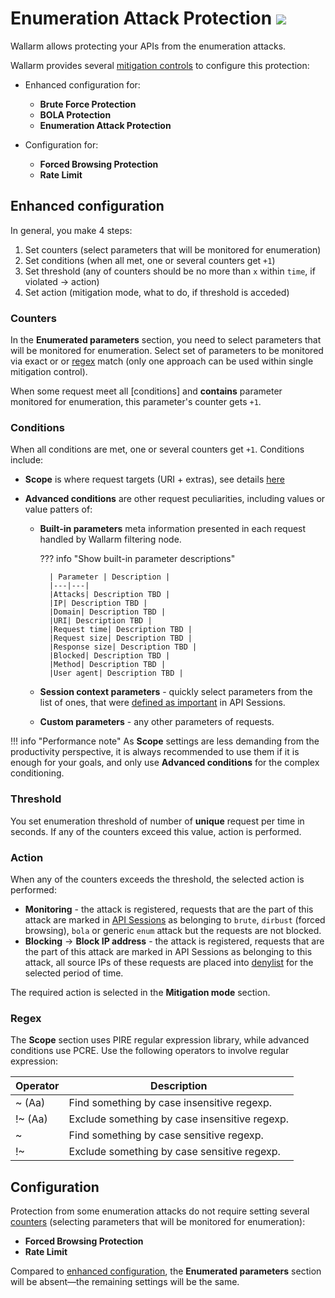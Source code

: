 # Enumeration Attack Protection <a href="../../about-wallarm/subscription-plans/#waap-and-advanced-api-security"><img src="../../images/api-security-tag.svg" style="border: none;"></a>

Wallarm allows protecting your APIs from the enumeration attacks.

Wallarm provides several [mitigation controls](../about-wallarm/mitigation-controls-overview.md) to configure this protection:

* Enhanced configuration for:

    * **Brute Force Protection**
    * **BOLA Protection**
    * **Enumeration Attack Protection**

* Configuration for:

    * **Forced Browsing Protection**
    * **Rate Limit**

## Enhanced configuration

In general, you make 4 steps:

1. Set counters (select parameters that will be monitored for enumeration)
1. Set conditions (when all met, one or several counters get `+1`)
1. Set threshold (any of counters should be no more than `x` within `time`, if violated → action)
1. Set action (mitigation mode, what to do, if threshold is acceded)

<!-- ### Example

Before going into details, consider the example below to learn how to configure enumeration attack protection with mitigation controls.

Let us say you want to TBD. To provide this protection, you can TBD:

1. Steps TBD.
-->
### Counters

In the **Enumerated parameters** section, you need to select parameters that will be monitored for enumeration. Select set of parameters to be monitored via exact or or [regex](#regex) match (only one approach can be used within single mitigation control).

When some request meet all [conditions] and **contains** parameter monitored for enumeration, this parameter's counter gets `+1`.

### Conditions

When all conditions are met, one or several counters get `+1`. Conditions include:

* **Scope** is where request targets (URI + extras), see details [here](../user-guides/rules/rules.md#configuring)
* **Advanced conditions** are other request peculiarities, including values or value patters of:

    * **Built-in parameters** meta information presented in each request handled by Wallarm filtering node.

        ??? info "Show built-in parameter descriptions"

            | Parameter | Description |
            |---|---|
            |Attacks| Description TBD |
            |IP| Description TBD |
            |Domain| Description TBD |
            |URI| Description TBD |
            |Request time| Description TBD |
            |Request size| Description TBD |
            |Response size| Description TBD |
            |Blocked| Description TBD |
            |Method| Description TBD |
            |User agent| Description TBD |

    * **Session context parameters** - quickly select parameters from the list of ones, that were [defined as important](../api-sessions/setup.md#session-context) in API Sessions.
    * **Custom parameters** - any other parameters of requests.

!!! info "Performance note"
    As **Scope** settings are less demanding from the productivity perspective, it is always recommended to use them if it is enough for your goals, and only use **Advanced conditions** for the complex conditioning.

### Threshold

You set enumeration threshold of number of **unique** request per time in seconds. If any of the counters exceed this value, action is performed.

### Action

When any of the counters exceeds the threshold, the selected action is performed:

* **Monitoring** - the attack is registered, requests that are the part of this attack are marked in [API Sessions](../api-sessions/overview.md) as belonging to `brute`, `dirbust` (forced browsing), `bola` or generic `enum` attack but the requests are not blocked.
* **Blocking** → **Block IP address** - the attack is registered, requests that are the part of this attack are marked in API Sessions as belonging to this attack, all source IPs of these requests are placed into [denylist](../user-guides/ip-lists/overview.md) for the selected period of time.

The required action is selected in the **Mitigation mode** section.

### Regex

The **Scope** section uses PIRE regular expression library, while advanced conditions use PCRE. Use the following operators to involve regular expression:

| Operator | Description |
| --- | --- |
| ~ (Aa)  | Find something by case insensitive regexp. |
| !~ (Aa) | Exclude something by case insensitive regexp. |
| ~       | Find something by case sensitive regexp. |
| !~      | Exclude something by case sensitive regexp. |

<!-- ## Testing

To test the mitigation control described in the [Example](#example) section, TBD. -->

## Configuration

Protection from some enumeration attacks do not require setting several [counters](#counters) (selecting parameters that will be monitored for enumeration):

* **Forced Browsing Protection**
* **Rate Limit**

Compared to [enhanced configuration](#enhanced-configuration), the **Enumerated parameters** section will be absent—the remaining settings will be the same.
